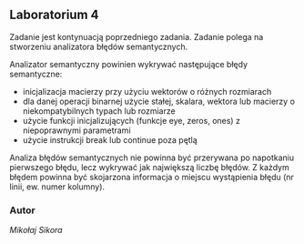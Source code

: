 ## Laboratorium 4
Zadanie jest kontynuacją poprzedniego zadania.
Zadanie polega na stworzeniu analizatora błędów semantycznych.

Analizator semantyczny powinien wykrywać następujące błędy semantyczne:
- inicjalizacja macierzy przy użyciu wektorów o różnych rozmiarach
- dla danej operacji binarnej użycie stałej, skalara, wektora lub macierzy o niekompatybilnych typach lub rozmiarze
- użycie funkcji inicjalizujących (funkcje eye, zeros, ones) z niepoprawnymi parametrami
- użycie instrukcji break lub continue poza pętlą

Analiza błędów semantycznych nie powinna być przerywana po
napotkaniu pierwszego błędu, lecz wykrywać jak największą liczbę błędów. 
Z każdym błędem powinna być skojarzona informacja o miejscu wystąpienia błędu (nr linii, ew. numer kolumny).
### Autor

*Mikołaj Sikora*